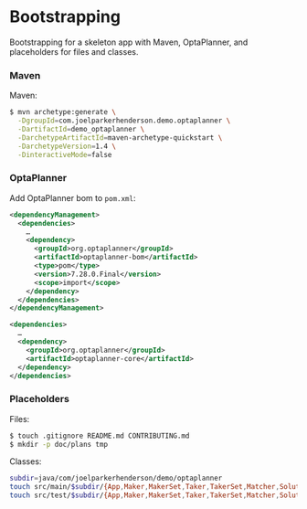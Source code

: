 # Bootstrapping

Bootstrapping for a skeleton app with Maven, OptaPlanner, and placeholders for files and classes.


### Maven

Maven:

```sh
$ mvn archetype:generate \
  -DgroupId=com.joelparkerhenderson.demo.optaplanner \
  -DartifactId=demo_optaplanner \
  -DarchetypeArtifactId=maven-archetype-quickstart \
  -DarchetypeVersion=1.4 \
  -DinteractiveMode=false
```


### OptaPlanner

Add OptaPlanner bom to `pom.xml`:

```xml
<dependencyManagement>
  <dependencies>
    …
    <dependency>
      <groupId>org.optaplanner</groupId>
      <artifactId>optaplanner-bom</artifactId>
      <type>pom</type>
      <version>7.28.0.Final</version>
      <scope>import</scope>
    </dependency>
  </dependencies>
</dependencyManagement>

<dependencies>
  …
  <dependency>
    <groupId>org.optaplanner</groupId>
    <artifactId>optaplanner-core</artifactId>
  </dependency>
</dependencies>
```


### Placeholders

Files:

```sh
$ touch .gitignore README.md CONTRIBUTING.md
$ mkdir -p doc/plans tmp
```

Classes:

```sh
subdir=java/com/joelparkerhenderson/demo/optaplanner
touch src/main/$subdir/{App,Maker,MakerSet,Taker,TakerSet,Matcher,Solution}.java
touch src/test/$subdir/{App,Maker,MakerSet,Taker,TakerSet,Matcher,Solution}Test.java
```
